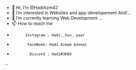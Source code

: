 - 👋 Hi, I’m @HadiAzm42
- 👀 I’m interested in Websites and app-developement Alot!...
- 🌱 I’m currently learning Web Development ...
- 📫 How to reach me
-           Instagram : Hadi._hun_.yaar
-            FaceBook: Hadi Azeem Azeemi
-             Discord : Hadi#3669
...

<!---
HadiAzm42/HadiAzm42 is a ✨ special ✨ repository because its `README.md` (this file) appears on your GitHub profile.
You can click the Preview link to take a look at your changes.
--->
